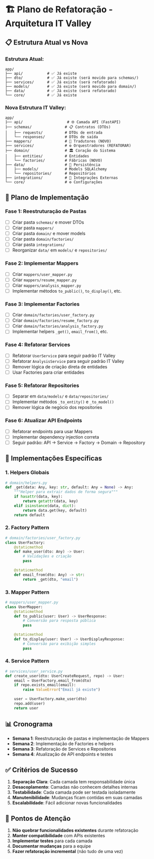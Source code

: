 # 🏗️ Plano de Refatoração - Arquitetura IT Valley

## 📋 Estrutura Atual vs Nova

### Estrutura Atual:
```
app/
├── api/           # ✅ Já existe
├── dto/           # ✅ Já existe (será movido para schemas/)
├── services/      # ✅ Já existe (será refatorado)
├── models/        # ✅ Já existe (será movido para domain/)
├── data/          # ✅ Já existe (será refatorado)
└── core/          # ✅ Já existe
```

### Nova Estrutura IT Valley:
```
app/
├── api/                    # 🌐 Camada API (FastAPI)
├── schemas/               # 📋 Contratos (DTOs)
│   ├── requests/          # DTOs de entrada
│   └── responses/         # DTOs de saída
├── mappers/               # 🔄 Tradutores (NOVO)
├── services/              # ⚙️ Orquestradores (REFATORAR)
├── domain/                # 🏛️ Coração do Sistema
│   ├── entities/          # Entidades
│   └── factories/         # Fábricas (NOVO)
├── data/                  # 💾 Persistência
│   ├── models/            # Models SQLAlchemy
│   └── repositories/      # Repositórios
├── integrations/          # 🤖 Integrações Externas
└── core/                  # ⚙️ Configurações
```

## 🎯 Plano de Implementação

### Fase 1: Reestruturação de Pastas
- [ ] Criar pasta `schemas/` e mover DTOs
- [ ] Criar pasta `mappers/` 
- [ ] Criar pasta `domain/` e mover models
- [ ] Criar pasta `domain/factories/`
- [ ] Criar pasta `integrations/`
- [ ] Reorganizar `data/` em `models/` e `repositories/`

### Fase 2: Implementar Mappers
- [ ] Criar `mappers/user_mapper.py`
- [ ] Criar `mappers/resume_mapper.py`
- [ ] Criar `mappers/analysis_mapper.py`
- [ ] Implementar métodos `to_public()`, `to_display()`, etc.

### Fase 3: Implementar Factories
- [ ] Criar `domain/factories/user_factory.py`
- [ ] Criar `domain/factories/resume_factory.py`
- [ ] Criar `domain/factories/analysis_factory.py`
- [ ] Implementar helpers `_get()`, `email_from()`, etc.

### Fase 4: Refatorar Services
- [ ] Refatorar `UserService` para seguir padrão IT Valley
- [ ] Refatorar `AnalysisService` para seguir padrão IT Valley
- [ ] Remover lógica de criação direta de entidades
- [ ] Usar Factories para criar entidades

### Fase 5: Refatorar Repositories
- [ ] Separar em `data/models/` e `data/repositories/`
- [ ] Implementar métodos `_to_entity()` e `_to_model()`
- [ ] Remover lógica de negócio dos repositories

### Fase 6: Atualizar API Endpoints
- [ ] Refatorar endpoints para usar Mappers
- [ ] Implementar dependency injection correta
- [ ] Seguir padrão: API → Service → Factory → Domain → Repository

## 🔧 Implementações Específicas

### 1. Helpers Globais
```python
# domain/helpers.py
def _get(data: Any, key: str, default: Any = None) -> Any:
    """Helper para extrair dados de forma segura"""
    if hasattr(data, key):
        return getattr(data, key)
    elif isinstance(data, dict):
        return data.get(key, default)
    return default
```

### 2. Factory Pattern
```python
# domain/factories/user_factory.py
class UserFactory:
    @staticmethod
    def make_user(dto: Any) -> User:
        # Validações e criação
        pass
    
    @staticmethod
    def email_from(dto: Any) -> str:
        return _get(dto, "email")
```

### 3. Mapper Pattern
```python
# mappers/user_mapper.py
class UserMapper:
    @staticmethod
    def to_public(user: User) -> UserResponse:
        # Conversão para resposta pública
        pass
    
    @staticmethod
    def to_display(user: User) -> UserDisplayResponse:
        # Conversão para exibição simples
        pass
```

### 4. Service Pattern
```python
# services/user_service.py
def create_user(dto: UserCreateRequest, repo) -> User:
    email = UserFactory.email_from(dto)
    if repo.exists_email(email):
        raise ValueError("Email já existe")
    
    user = UserFactory.make_user(dto)
    repo.add(user)
    return user
```

## 📊 Cronograma

- **Semana 1**: Reestruturação de pastas e implementação de Mappers
- **Semana 2**: Implementação de Factories e helpers
- **Semana 3**: Refatoração de Services e Repositories
- **Semana 4**: Atualização de API endpoints e testes

## ✅ Critérios de Sucesso

1. **Separação Clara**: Cada camada tem responsabilidade única
2. **Desacoplamento**: Camadas não conhecem detalhes internas
3. **Testabilidade**: Cada camada pode ser testada isoladamente
4. **Manutenibilidade**: Mudanças ficam contidas em suas camadas
5. **Escalabilidade**: Fácil adicionar novas funcionalidades

## 🚨 Pontos de Atenção

1. **Não quebrar funcionalidades existentes** durante refatoração
2. **Manter compatibilidade** com APIs existentes
3. **Implementar testes** para cada camada
4. **Documentar mudanças** para a equipe
5. **Fazer refatoração incremental** (não tudo de uma vez)
